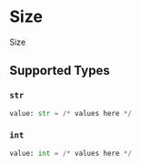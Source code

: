 # Size

Size


## Supported Types

### `str`

```python
value: str = /* values here */
```

### `int`

```python
value: int = /* values here */
```

